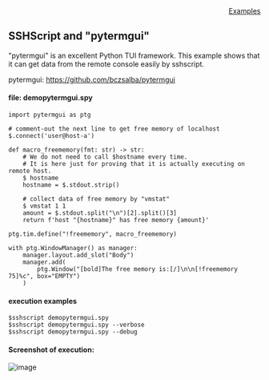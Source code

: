 <div style="text-align:right"><a href="./index">Examples</a></div>

## SSHScript and "pytermgui"

"pytermgui" is an excellent Python TUI framework. This example shows that it can get data from the remote console easily by sshscript.

pytermgui: https://github.com/bczsalba/pytermgui

#### file: demopytermgui.spy
```
import pytermgui as ptg

# comment-out the next line to get free memory of localhost
$.connect('user@host-a')

def macro_freememory(fmt: str) -> str:
    # We do not need to call $hostname every time.
    # It is here just for proving that it is actually executing on remote host.
    $ hostname
    hostname = $.stdout.strip()
    
    # collect data of free memory by "vmstat"
    $ vmstat 1 1
    amount = $.stdout.split("\n")[2].split()[3]
    return f'host "{hostname}" has free memory {amount}'

ptg.tim.define("!freememory", macro_freememory)

with ptg.WindowManager() as manager:
    manager.layout.add_slot("Body")
    manager.add(
        ptg.Window("[bold]The free memory is:[/]\n\n[!freememory 75]%c", box="EMPTY")
    )

```

#### execution examples
```
$sshscript demopytermgui.spy
$sshscript demopytermgui.spy --verbose
$sshscript demopytermgui.spy --debug
```

#### Screenshot of execution:
![image](https://user-images.githubusercontent.com/4695577/182014011-2006db55-8ba1-4a49-9de9-a52a7901de6c.png)


